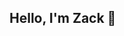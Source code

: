 ## Hello, I'm Zack 👋
<a href="https://www.linkedin.com/in/zachary-d-klein/">
<!--
**zklein-94/zklein-94** is a ✨ _special_ ✨ repository because its `README.md` (this file) appears on your GitHub profile.

##Introduction
[Brief Intro]

I am currently a Helpdesk Administrator with a degree in Criminal Justice. I have recently obtained the CompTIA Security+ certificaiton.

##Objective
[Provide Objective]

My passion for technology and criminal justice has led me to cybersecurity. I am working towards transitioning into this field.

##Skills
[Provide Skills and projects. Hyperlink the projects.]

|  Skill                                  |  Project          |
| ----------------------------------------|-------------------|
|                                         |                   |


## Certificates

<img src="https://drive.google.com/drive/folders/153A1YTspoyYlbkK02gZU_hXj2ujOZj9i?dmr=1&ec=wgc-drive-globalnav-goto" />

